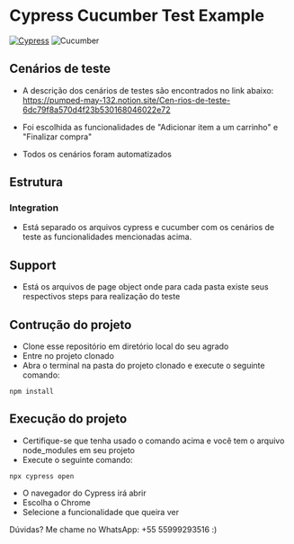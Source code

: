 # Cypress Cucumber Test Example

[![Cypress](https://img.shields.io/npm/v/cypress?color=33ff99&label=cypress&logo=cypress&style=for-the-badge)](https://www.cypress.io)
![Cucumber](https://img.shields.io/npm/v/@cucumber/cucumber?color=%231dbb68&label=cucumber&logo=cucumber&style=for-the-badge)


## Cenários de teste

- A descrição dos cenários de testes são encontrados no link abaixo:
https://pumped-may-132.notion.site/Cen-rios-de-teste-6dc79f8a570d4f23b530168046022e72
 
 - Foi escolhida as funcionalidades de "Adicionar item a um carrinho" e "Finalizar compra"

- Todos os cenários foram automatizados 

## Estrutura

### Integration

- Está separado os arquivos cypress e cucumber com os cenários de teste as funcionalidades mencionadas acima.

## Support

- Está os arquivos de page object onde para cada pasta existe seus respectivos steps para realização do teste



## Contrução do projeto

- Clone esse repositório em diretório local do seu agrado
- Entre no projeto clonado
- Abra o terminal na pasta do projeto clonado e execute o seguinte comando:

```
npm install
```

## Execução do projeto
- Certifique-se que tenha usado o comando acima e você tem o arquivo node_modules em seu projeto
- Execute o seguinte comando:

```
npx cypress open
```
- O navegador do Cypress irá abrir
- Escolha o Chrome 
- Selecione a funcionalidade que queira ver


Dúvidas? Me chame no WhatsApp: +55 55999293516 :)
